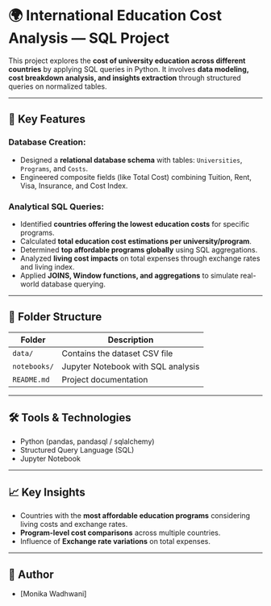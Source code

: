 # 🌍 International Education Cost Analysis — SQL Project

This project explores the **cost of university education across different countries** by applying SQL queries in Python. It involves **data modeling, cost breakdown analysis, and insights extraction** through structured queries on normalized tables.

---

## 🔧 Key Features

### Database Creation:
- Designed a **relational database schema** with tables: `Universities`, `Programs`, and `Costs`.
- Engineered composite fields (like Total Cost) combining Tuition, Rent, Visa, Insurance, and Cost Index.

### Analytical SQL Queries:
- Identified **countries offering the lowest education costs** for specific programs.
- Calculated **total education cost estimations per university/program**.
- Determined **top affordable programs globally** using SQL aggregations.
- Analyzed **living cost impacts** on total expenses through exchange rates and living index.
- Applied **JOINS, Window functions, and aggregations** to simulate real-world database querying.

---

## 📁 Folder Structure
| Folder                | Description                               |
|-----------------------|-------------------------------------------|
| `data/`                | Contains the dataset CSV file             |
| `notebooks/`           | Jupyter Notebook with SQL analysis        |
| `README.md`            | Project documentation                     |

---

## 🛠 Tools & Technologies
- Python (pandas, pandasql / sqlalchemy)
- Structured Query Language (SQL)
- Jupyter Notebook

---

## 📈 Key Insights
- Countries with the **most affordable education programs** considering living costs and exchange rates.
- **Program-level cost comparisons** across multiple countries.
- Influence of **Exchange rate variations** on total expenses.

---

## 📌 Author
- [Monika Wadhwani] 
